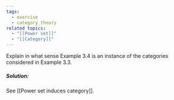 ```yaml
---
tags:
  - exercise
  - category_theory
related topics:
  - "[[Power set]]"
  - "[[Category]]"
---
```

Explain in what sense Example 3.4 is an instance of the categories considered in Example 3.3.
##### Solution:
See [[Power set induces category]].